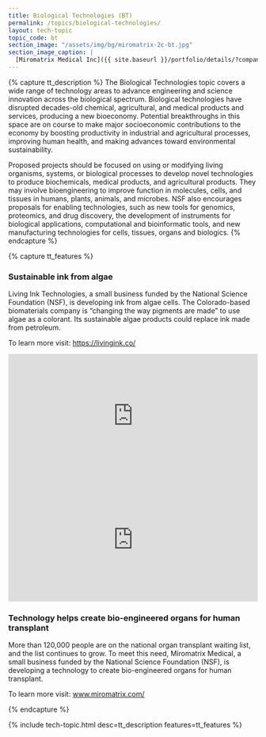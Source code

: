```yaml
---
title: Biological Technologies (BT)
permalink: /topics/biological-technologies/
layout: tech-topic
topic_code: bt
section_image: "/assets/img/bg/miromatrix-2c-bt.jpg"
section_image_caption: |
  [Miromatrix Medical Inc]({{ site.baseurl }}/portfolio/details/?company=miromatrix-medical-inc#miromatrix-medical-inc)'s unique technology allows scientists to create human organs, offsetting shortages of transplantable organs.
---
```

{% capture tt_description %}
The Biological Technologies topic covers a wide range of technology areas to advance engineering and science innovation across the biological spectrum. Biological technologies have disrupted decades-old chemical, agricultural, and medical products and services, producing a new bioeconomy. Potential breakthroughs in this space are on course to make major socioeconomic contributions to the economy by boosting productivity in industrial and agricultural processes, improving human health, and making advances toward environmental sustainability.  

Proposed projects should be focused on using or modifying living organisms, systems, or biological processes to develop novel technologies to produce biochemicals, medical products, and agricultural products. They may involve bioengineering to improve function in molecules, cells, and tissues in humans, plants, animals, and microbes. NSF also encourages proposals for enabling technologies, such as new tools for genomics, proteomics, and drug discovery, the development of instruments for biological applications, computational and bioinformatic tools, and new manufacturing technologies for cells, tissues, organs and biologics.
{% endcapture %}

{% capture tt_features %}
<div class="usa-section usa-content usa-grid">
  <div class="image-video">
    <div class="usa-width-one-half">
      <h3>Sustainable ink from algae</h3>
      <p>Living Ink Technologies, a small business funded by the National Science Foundation (NSF), is developing ink from algae cells. The Colorado-based biomaterials company is “changing the way pigments are made” to use algae as a colorant. Its sustainable algae products could replace ink made from petroleum.</p>
      <p>To learn more visit: <a href="https://livingink.co/">https://livingink.co/</a></p>
    </div>
    <div class="usa-width-one-half">
      <iframe sandbox="allow-same-origin allow-scripts" title="Living Ink" width="100%" height="250" src="https://www.youtube.com/embed/f5iYvMtqTAo?modestbranding=1&showinfo=0&fs=1" frameborder="0" allowfullscreen=""></iframe>
    </div>
  </div>
</div>
<div class="background-light-blue">
  <div class="usa-section usa-content usa-grid">
    <div class="image-video">
       <div class="usa-width-one-half">
      <iframe sandbox="allow-same-origin allow-scripts" title="Miromatrix Medical" width="100%" height="250" src="https://www.youtube.com/embed/4W5xvWZKA2U?modestbranding=1&showinfo=0&fs=1" frameborder="0" allowfullscreen=""></iframe>
    </div>
    <div class="usa-width-one-half">
      <h3>Technology helps create bio-engineered organs for human transplant</h3>
      <p>More than 120,000 people are on the national organ transplant waiting list, and the list continues to grow. To meet this need, Miromatrix Medical, a small business funded by the National Science Foundation (NSF), is developing a technology to create bio-engineered organs for human transplant.</p>
      <p>To learn more visit: <a href="https://www.miromatrix.com/">www.miromatrix.com/</a></p>
    </div>
   
  </div>
  </div>
</div>
{% endcapture %}

{% include tech-topic.html desc=tt_description features=tt_features %}
